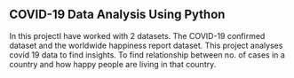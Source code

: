 ## COVID-19 Data Analysis Using Python

In this projectI have worked with 2 datasets. The COVID-19 confirmed dataset and the worldwide happiness report dataset.
This project analyses covid 19 data to find insights. To find relationship between no. of cases in a country and how happy people are living in that country.


